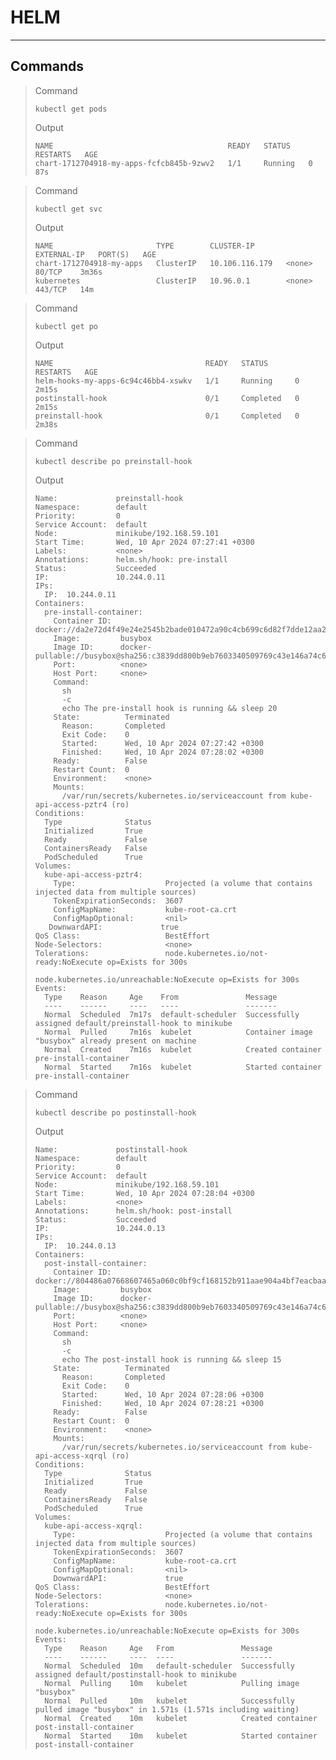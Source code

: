 # HELM

---

## Commands

> Command
>
> ```shell
> kubectl get pods
> ```
> Output
> ```shell
> NAME                                       READY   STATUS    RESTARTS   AGE
> chart-1712704918-my-apps-fcfcb845b-9zwv2   1/1     Running   0          87s
> ```

> Command
>
> ```shell
> kubectl get svc
> ```
>
> Output
>
> ```shell
> NAME                       TYPE        CLUSTER-IP       EXTERNAL-IP   PORT(S)   AGE
> chart-1712704918-my-apps   ClusterIP   10.106.116.179   <none>        80/TCP    3m36s
> kubernetes                 ClusterIP   10.96.0.1        <none>        443/TCP   14m
> ```

> Command
>
> ```shell
> kubectl get po
> ```
>
> Output
>
> ```shell
> NAME                                  READY   STATUS      RESTARTS   AGE
> helm-hooks-my-apps-6c94c46bb4-xswkv   1/1     Running     0          2m15s
> postinstall-hook                      0/1     Completed   0          2m15s
> preinstall-hook                       0/1     Completed   0          2m38s
> ```

> Command
>
> ```shell
> kubectl describe po preinstall-hook
> ```
>
> Output
>
> ```shell
> Name:             preinstall-hook
> Namespace:        default
> Priority:         0
> Service Account:  default
> Node:             minikube/192.168.59.101
> Start Time:       Wed, 10 Apr 2024 07:27:41 +0300
> Labels:           <none>
> Annotations:      helm.sh/hook: pre-install
> Status:           Succeeded
> IP:               10.244.0.11
> IPs:
>   IP:  10.244.0.11
> Containers:
>   pre-install-container:
>     Container ID:  docker://da2e72d4f49e24e2545b2bade010472a90c4cb699c6d82f7dde12aa2d789b58c
>     Image:         busybox
>     Image ID:      docker-pullable://busybox@sha256:c3839dd800b9eb7603340509769c43e146a74c63dca3045a8e7dc8ee07e53966
>     Port:          <none>
>     Host Port:     <none>
>     Command:
>       sh
>       -c
>       echo The pre-install hook is running && sleep 20
>     State:          Terminated
>       Reason:       Completed
>       Exit Code:    0
>       Started:      Wed, 10 Apr 2024 07:27:42 +0300
>       Finished:     Wed, 10 Apr 2024 07:28:02 +0300
>     Ready:          False
>     Restart Count:  0
>     Environment:    <none>
>     Mounts:
>       /var/run/secrets/kubernetes.io/serviceaccount from kube-api-access-pztr4 (ro)
> Conditions:
>   Type              Status
>   Initialized       True
>   Ready             False
>   ContainersReady   False
>   PodScheduled      True
> Volumes:
>   kube-api-access-pztr4:
>     Type:                    Projected (a volume that contains injected data from multiple sources)
>     TokenExpirationSeconds:  3607
>     ConfigMapName:           kube-root-ca.crt
>     ConfigMapOptional:       <nil>
>    DownwardAPI:             true
> QoS Class:                   BestEffort
> Node-Selectors:              <none>
> Tolerations:                 node.kubernetes.io/not-ready:NoExecute op=Exists for 300s
>                              node.kubernetes.io/unreachable:NoExecute op=Exists for 300s
> Events:
>   Type    Reason     Age    From               Message
>   ----    ------     ----   ----               -------
>   Normal  Scheduled  7m17s  default-scheduler  Successfully assigned default/preinstall-hook to minikube
>   Normal  Pulled     7m16s  kubelet            Container image "busybox" already present on machine
>   Normal  Created    7m16s  kubelet            Created container pre-install-container
>   Normal  Started    7m16s  kubelet            Started container pre-install-container
> ```

> Command
>
> ```shell
> kubectl describe po postinstall-hook
> ```
> 
> Output
> 
> ```shell
> Name:             postinstall-hook
> Namespace:        default
> Priority:         0
> Service Account:  default
> Node:             minikube/192.168.59.101
> Start Time:       Wed, 10 Apr 2024 07:28:04 +0300
> Labels:           <none>
> Annotations:      helm.sh/hook: post-install
> Status:           Succeeded
> IP:               10.244.0.13
> IPs:
>   IP:  10.244.0.13
> Containers:
>   post-install-container:
>     Container ID:  docker://804486a07668607465a060c0bf9cf168152b911aae904a4bf7eacbaaa3b8add7
>     Image:         busybox
>     Image ID:      docker-pullable://busybox@sha256:c3839dd800b9eb7603340509769c43e146a74c63dca3045a8e7dc8ee07e53966
>     Port:          <none>
>     Host Port:     <none>
>     Command:
>       sh
>       -c
>       echo The post-install hook is running && sleep 15
>     State:          Terminated
>       Reason:       Completed
>       Exit Code:    0
>       Started:      Wed, 10 Apr 2024 07:28:06 +0300
>       Finished:     Wed, 10 Apr 2024 07:28:21 +0300
>     Ready:          False
>     Restart Count:  0
>     Environment:    <none>
>     Mounts:
>       /var/run/secrets/kubernetes.io/serviceaccount from kube-api-access-xqrql (ro)
> Conditions:
>   Type              Status
>   Initialized       True
>   Ready             False
>   ContainersReady   False
>   PodScheduled      True
> Volumes:
>   kube-api-access-xqrql:
>     Type:                    Projected (a volume that contains injected data from multiple sources)
>     TokenExpirationSeconds:  3607
>     ConfigMapName:           kube-root-ca.crt
>     ConfigMapOptional:       <nil>
>     DownwardAPI:             true
> QoS Class:                   BestEffort
> Node-Selectors:              <none>
> Tolerations:                 node.kubernetes.io/not-ready:NoExecute op=Exists for 300s
>                              node.kubernetes.io/unreachable:NoExecute op=Exists for 300s
> Events:
>   Type    Reason     Age   From               Message
>   ----    ------     ----  ----               -------
>   Normal  Scheduled  10m   default-scheduler  Successfully assigned default/postinstall-hook to minikube
>   Normal  Pulling    10m   kubelet            Pulling image "busybox"
>   Normal  Pulled     10m   kubelet            Successfully pulled image "busybox" in 1.571s (1.571s including waiting)
>   Normal  Created    10m   kubelet            Created container post-install-container
>   Normal  Started    10m   kubelet            Started container post-install-container
> ```